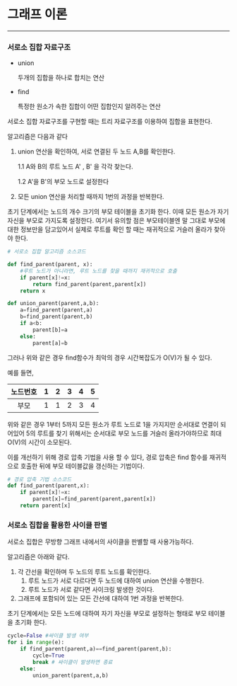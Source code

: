 # 그래프 이론

___

### 서로소 집합 자료구조

- union

  두개의 집합을 하나로 합치는 연산

- find

  특정한 원소가 속한 집합이 어떤 집합인지 알려주는 연산

서로소 집합 자료구조를 구현할 때는 트리 자료구조를 이용하여 집합을 표현한다.

알고리즘은 다음과 같다

1. union 연산을 확인하여, 서로 연결된 두 노드 A,B를 확인한다.

   1.1 A와 B의 루트 노드 A' , B' 을 각각 찾는다.

   1.2 A'을 B'의 부모 노드로 설정한다

1. 모든 union 연산을 처리할 때까지 1번의 과정을 반복한다.

초기 단계에서는 노드의 개수 크기의 부모 테이블을 초기화 한다. 이때 모든 원소가 자기 자신을 부모로 가지도록 설정한다. 여기서 유의할 점은 부모테이블엔 말 그대로 부모에 대한 정보만을 담고있어서 실제로 루트를 확인 할 때는 재귀적으로 거슬러 올라가 찾아야 한다.

```python
# 서로소 집합 알고리즘 소스코드

def find_parent(parent, x):
    #루트 노드가 아니라면, 루트 노드를 찾을 때까지 재귀적으로 호출
    if parent[x]!=x:
        return find_parent(parent,parent[x])
    return x

def union_parent(parent,a,b):
    a=find_parent(parent,a)
    b=find_parent(parent,b)
    if a<b:
        parent[b]=a
    else:
        parent[a]=b
```

그러나 위와 같은 경우 find함수가 최악의 경우 시간복잡도가 O(V)가 될 수 있다.

예를 들면, 

| 노드번호 | 1    | 2    | 3    | 4    | 5    |
| :------: | ---- | ---- | ---- | ---- | ---- |
|   부모   | 1    | 1    | 2    | 3    | 4    |

위와 같은 경우 1부터 5까지 모든 원소가 루트 노드로 1을 가지지만 순서대로 연결이 되어있어 5의 루트를 찾기 위해서는 순서대로 부모 노드를 거슬러 올라가야하므로 최대 O(V)의 시간이 소모된다.

이를 개선하기 위해 경로 압축 기법을 사용 할 수 있다, 경로 압축은 find 함수를 재귀적으로 호출한 뒤에 부모 테이블값을 갱신하는 기법이다. 

```python
# 경로 압축 기법 소스코드
def find_parent(parent,x):
    if parent[x]!=x:
        parent[x]=find_parent(parent,parent[x])
    return parent[x]
```

### 서로소 집합을 활용한 사이클 판별

서로소 집합은 무방향 그래프 내에서의 사이클을 판별할 때 사용가능하다.

알고리즘은 아래와 같다.

1. 각 간선을 확인하며 두 노드의 루트 노드를 확인한다.
   1. 루트 노드가 서로 다르다면 두 노드에 대하여 union 연산을 수행한다. 
   1. 루트 노드가 서로 같다면 사이크링 발생한 것이다. 
1. 그래프에 포함되어 있는 모든 간선에 대하여 1번 과정을 반복한다.

초기 단계에서는 모든 노드에 대하여 자기 자신을 부모로 설정하는 형태로 부모 테이블을 초기화 한다.

```python
cycle=False #싸이클 발생 여부
for i in range(e):
    if find_parent(parent,a)==find_parent(parent,b):
        cycle=True
        break # 싸이클이 발생하면 종료
    else:
        union_parent(parent,a,b)
    
```


